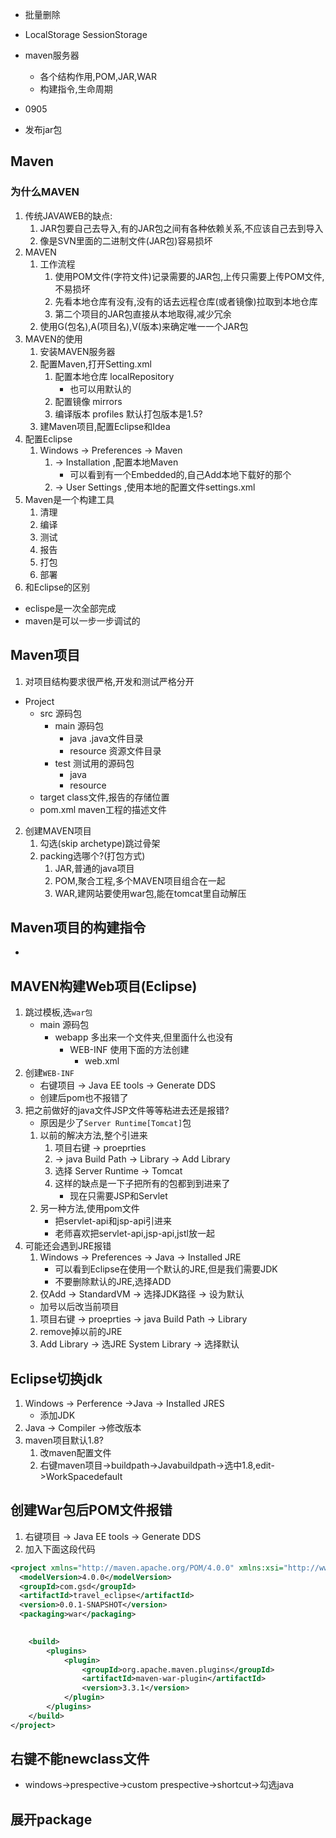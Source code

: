 - 批量删除
- LocalStorage SessionStorage
- maven服务器
    - 各个结构作用,POM,JAR,WAR
    - 构建指令,生命周期

- 0905 
 - 发布jar包
## Maven
### 为什么MAVEN
1. 传统JAVAWEB的缺点:
    1. JAR包要自己去导入,有的JAR包之间有各种依赖关系,不应该自己去到导入
    2. 像是SVN里面的二进制文件(JAR包)容易损坏
2. MAVEN
    1. 工作流程
        1. 使用POM文件(字符文件)记录需要的JAR包,上传只需要上传POM文件,不易损坏
        2. 先看本地仓库有没有,没有的话去远程仓库(或者镜像)拉取到本地仓库
        3. 第二个项目的JAR包直接从本地取得,减少冗余
    2. 使用G(包名),A(项目名),V(版本)来确定唯一一个JAR包
3. MAVEN的使用
    1. 安装MAVEN服务器
    2. 配置Maven,打开Setting.xml
        1. 配置本地仓库 localRepository
            - 也可以用默认的
        2. 配置镜像 mirrors
        3. 编译版本 profiles 默认打包版本是1.5?
    4. 建Maven项目,配置Eclipse和Idea
4. 配置Eclipse
    1. Windows -> Preferences -> Maven
        1. -> Installation ,配置本地Maven
            - 可以看到有一个Embedded的,自己Add本地下载好的那个
        2. -> User Settings ,使用本地的配置文件settings.xml
6. Maven是一个构建工具
    1. 清理
    2. 编译
    3. 测试
    4. 报告
    5. 打包
    6. 部署
7. 和Eclipse的区别
- eclispe是一次全部完成
- maven是可以一步一步调试的
## Maven项目
1. 对项目结构要求很严格,开发和测试严格分开
- Project
    - src 源码包
        - main 源码包
            - java .java文件目录
            - resource 资源文件目录
        - test 测试用的源码包
            - java
            - resource
    - target class文件,报告的存储位置
    - pom.xml maven工程的描述文件
2. 创建MAVEN项目
    1. 勾选(skip archetype)跳过骨架
    2. packing选哪个?(打包方式)
        1. JAR,普通的java项目
        2. POM,聚合工程,多个MAVEN项目组合在一起
        3. WAR,建网站要使用war包,能在tomcat里自动解压
## Maven项目的构建指令
- 
## MAVEN构建Web项目(Eclipse)
1. 跳过模板,选`war包`
    - main 源码包
        - webapp 多出来一个文件夹,但里面什么也没有
            - WEB-INF 使用下面的方法创建
                - web.xml
2. 创建`WEB-INF`
    - 右键项目 -> Java EE tools -> Generate DDS
    - 创建后pom也不报错了
3. 把之前做好的java文件JSP文件等等粘进去还是报错?
    - 原因是少了`Server Runtime[Tomcat]`包 
    1. 以前的解决方法,整个引进来
        1. 项目右键 -> proeprties
        2. -> java Build Path -> Library -> Add Library
        3. 选择 Server Runtime -> Tomcat
        4. 这样的缺点是一下子把所有的包都到到进来了
            - 现在只需要JSP和Servlet
    2. 另一种方法,使用pom文件
        - 把servlet-api和jsp-api引进来
        - 老师喜欢把servlet-api,jsp-api,jstl放一起
4. 可能还会遇到JRE报错
    1. Windows -> Preferences -> Java -> Installed JRE
        - 可以看到Eclipse在使用一个默认的JRE,但是我们需要JDK
        - 不要删除默认的JRE,选择ADD
    2. 仅Add -> StandardVM -> 选择JDK路径 -> 设为默认
    - 加号以后改当前项目
    1. 项目右键 -> proeprties -> java Build Path -> Library
    2. remove掉以前的JRE
    3. Add Library -> 选JRE System Library -> 选择默认

## Eclipse切换jdk
1. Windows -> Perference ->Java -> Installed JRES
    - 添加JDK
2. Java -> Compiler ->修改版本
3. maven项目默认1.8?
    1. 改maven配置文件
    2. 右键maven项目->buildpath->Javabuildpath->选中1.8,edit->WorkSpacedefault

## 创建War包后POM文件报错
1. 右键项目 -> Java EE tools -> Generate DDS
2. 加入下面这段代码

```xml
<project xmlns="http://maven.apache.org/POM/4.0.0" xmlns:xsi="http://www.w3.org/2001/XMLSchema-instance" xsi:schemaLocation="http://maven.apache.org/POM/4.0.0 https://maven.apache.org/xsd/maven-4.0.0.xsd">
  <modelVersion>4.0.0</modelVersion>
  <groupId>com.gsd</groupId>
  <artifactId>travel_eclipse</artifactId>
  <version>0.0.1-SNAPSHOT</version>
  <packaging>war</packaging>
  

	<build>
		<plugins>
			<plugin>
				<groupId>org.apache.maven.plugins</groupId>
				<artifactId>maven-war-plugin</artifactId>
				<version>3.3.1</version>
			</plugin>
		</plugins>
	</build>
</project>
```

## 右键不能newclass文件
- windows->prespective->custom prespective->shortcut->勾选java
## 展开package